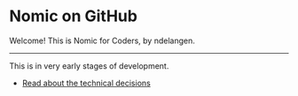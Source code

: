 # Nomic on GitHub

Welcome! This is Nomic for Coders, by ndelangen.

---

This is in very early stages of development.

- [Read about the technical decisions](./ARCHITECTURE.md)

